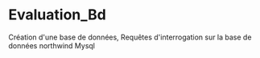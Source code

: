 # Evaluation_Bd
Création d'une base de données, Requêtes d'interrogation sur la base de données northwind Mysql
